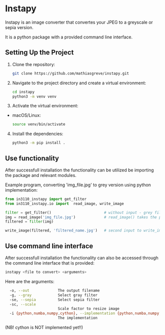 # Instapy

Instapy is an image converter that convertes your JPEG to a greyscale or sepia version.

It is a python package with a provided command line interface.

## Setting Up the Project

1. Clone the repository:
   ```bash
   git clone https://github.com/mathiasgreve/instapy.git

2. Navigate to the project directory and create a virtual environment:
   ```bash
   cd instapy
   python3 -m venv venv

3. Activate the virtual environment:
- macOS/Linux:
  ```bash
  source venv/bin/activate

4. Install the dependencies:
    ```bash
    python3 -m pip install .
    ```

## Use functionality

After successfull installation the functionality can be utilized be importing the package and relevant modules.

Example program, converting 'img_file.jpg' to grey version using python implementation:
```python
from in3110_instapy import get_filter
from in3110_instapy.io import  read_image, write_image

filter = get_filter()                        # without input - grey filter with python implementation
img = read_image('img_file.jpg')             # read_image() takes the path to a .jpg file as input
filtered = filter(img)     

write_image(filtered, 'filtered_name.jpg')   # second input to write_image() is the path to the new filtered image
```

## Use command line interface

After successfull installation the functionality can also be accessed through the command line interface that is provided:

   ```bash
   instapy <file to convert> <arguments>
   ```

Here are the arguments: 
   ```bash
     -o, --out             The output filename
     -g, --gray            Select gray filter
     -se, --sepia          Select sepia filter
     -sc, --scale
                           Scale factor to resize image
     -i {python,numba,numpy,cython}, --implementation {python,numba,numpy,cython}
                           The implementation
   ```
(NB! cython is NOT implemented yet!!)
